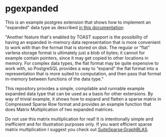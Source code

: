 # pgexpanded

This is an example postgres extension that shows how to implement an
"expanded" data type as described [in this
documentation](https://www.postgresql.org/docs/current/xtypes.html):

"Another feature that's enabled by TOAST support is the possibility of
having an expanded in-memory data representation that is more
convenient to work with than the format that is stored on disk. The
regular or “flat” varlena storage format is ultimately just a blob of
bytes; it cannot for example contain pointers, since it may get copied
to other locations in memory. For complex data types, the flat format
may be quite expensive to work with, so PostgreSQL provides a way to
“expand” the flat format into a representation that is more suited to
computation, and then pass that format in-memory between functions of
the data type."

This repository provides a simple, compilable and runnable example
expanded data type that can be used as a basis for other extensions.
By way of trivial example, it shows how to expand and flatten a sparse
matrix in Compressed Sparse Row format and provides an example
function that does Matrix Multiplication of two expanded matrices.

Do not use this matrix multiplication for real!  It is intentionally
simple and inefficient and for illustration purposes only.  If you
want efficient sparse matrix multiplication I suggest you check out
[SuiteSparse:GraphBLAS](https://github.com/DrTimothyAldenDavis/GraphBLAS).
